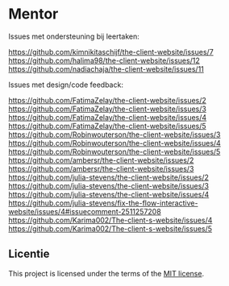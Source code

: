

# Mentor

Issues met ondersteuning bij leertaken:

https://github.com/kimnikitaschijf/the-client-website/issues/7 <br />
https://github.com/halima98/the-client-website/issues/12 <br />
https://github.com/nadiachaja/the-client-website/issues/11 <br />

Issues met design/code feedback:

https://github.com/FatimaZelay/the-client-website/issues/2 <br />
https://github.com/FatimaZelay/the-client-website/issues/3 <br />
https://github.com/FatimaZelay/the-client-website/issues/4 <br />
https://github.com/FatimaZelay/the-client-website/issues/5 <br />
https://github.com/Robinwouterson/the-client-website/issues/3 <br />
https://github.com/Robinwouterson/the-client-website/issues/4 <br />
https://github.com/Robinwouterson/the-client-website/issues/5 <br />
https://github.com/ambersr/the-client-website/issues/2 <br />
https://github.com/ambersr/the-client-website/issues/3 <br />
https://github.com/julia-stevens/the-client-website/issues/2 <br />
https://github.com/julia-stevens/the-client-website/issues/3 <br />
https://github.com/julia-stevens/the-client-website/issues/4 <br />
https://github.com/julia-stevens/fix-the-flow-interactive-website/issues/4#issuecomment-2511257208 <br />
https://github.com/Karima002/The-client-s-website/issues/4 <br />
https://github.com/Karima002/The-client-s-website/issues/5 <br />

## Licentie

This project is licensed under the terms of the [MIT license](./LICENSE).
